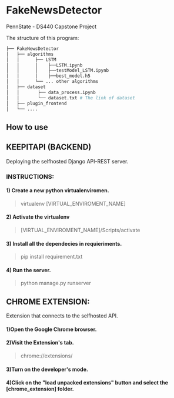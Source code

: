 # FakeNewsDetector
PennState - DS440 Capstone Project

The structure of this program:


```bash
├── FakeNewsDetector
│   ├── algorithms
│   │      ├── LSTM
│   │  	   │    ├──LSTM.ipynb
│   │ 	   │	├──testModel_LSTM.ipynb
│   │	   │	├──best_model.h5
│   │	   └── ... other algorithms
│   ├── dataset
│   │       ├── data_process.ipynb
│   │	    └── dataset.txt # The link of dataset
│   ├── plugin_frontend
│   └── ....
```



## How to use

## **KEEPITAPI (BACKEND)**

Deploying the selfhosted Django API-REST server.

### INSTRUCTIONS:

#### 1) Create a new python virtualenviromen.

> virtualenv [VIRTUAL_ENVIROMENT_NAME]  

#### 2) Activate the virtualenv 

> [VIRTUAL_ENVIROMENT_NAME]/Scripts/activate

#### 3) Install all the dependecies in requieriments.

> pip install requirement.txt 

#### 4) Run the server.

> python manage.py runserver

## **CHROME EXTENSION:**

Extension that connects to the selfhosted API.

#### 1)Open the Google Chrome browser.

#### 2)Visit the Extension's tab.

> chrome://extensions/

#### 3)Turn on the developer's mode.

#### 4)Click on the "load unpacked extensions" button and select the [chrome_extension] folder.
